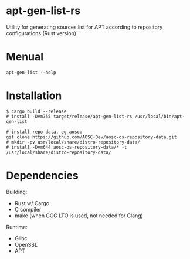 # apt-gen-list-rs
Utility for generating sources.list for APT according to repository configurations (Rust version)

# Menual
```
apt-gen-list --help
```

# Installation
```
$ cargo build --release
# install -Dvm755 target/release/apt-gen-list-rs /usr/local/bin/apt-gen-list

# install repo data, eg aosc:
git clone https://github.com/AOSC-Dev/aosc-os-repository-data.git
# mkdir -pv usr/local/share/distro-repository-data/
# install -Dvm644 aosc-os-repository-data/* -t /usr/local/share/distro-repository-data/
```

# Dependencies

Building:
- Rust w/ Cargo
- C compiler
- make (when GCC LTO is used, not needed for Clang)

Runtime:
- Glibc
- OpenSSL
- APT
